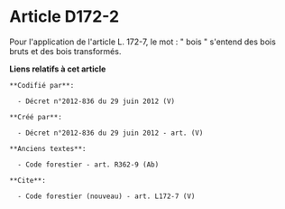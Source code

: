 # Article D172-2

Pour l'application de l'article L. 172-7, le mot : " bois " s'entend des bois bruts et des bois transformés.

**Liens relatifs à cet article**

	**Codifié par**:

	  - Décret n°2012-836 du 29 juin 2012 (V)

	**Créé par**:

	  - Décret n°2012-836 du 29 juin 2012 - art. (V)

	**Anciens textes**:

	  - Code forestier - art. R362-9 (Ab)

	**Cite**:

	  - Code forestier (nouveau) - art. L172-7 (V)
